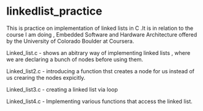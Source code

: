 # linkedlist_practice
This is practice on implementation of linked lists in C .It is in relation to the course I am doing , Embedded Software and Hardware Architecture offered by the University of Colorado Boulder at Coursera. 



Linked_list.c - shows an abitrary way of implementing linked lists , where we are declaring a bunch of nodes before using them. 

Linked_list2.c - introducing a function thst creates a node for us instead of us crearing the nodes expicitly. 

Linked_list3.c - creating a linked list via loop 

Linked_list4.c - Implementing various functions that access the linked list.
